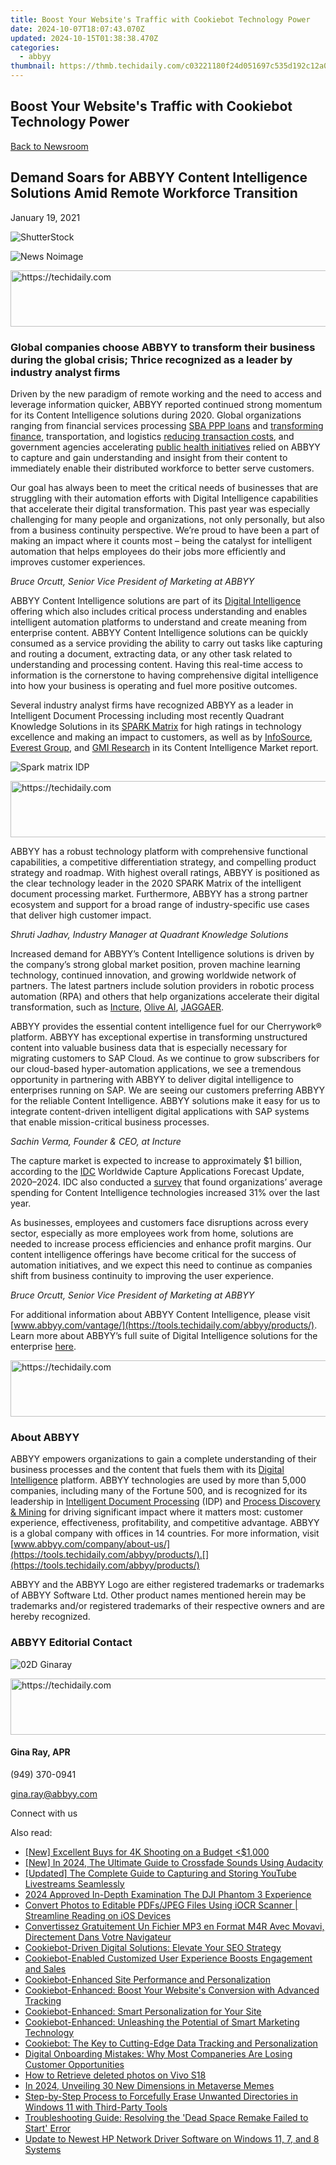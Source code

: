 ```yaml
---
title: Boost Your Website's Traffic with Cookiebot Technology Power
date: 2024-10-07T18:07:43.070Z
updated: 2024-10-15T01:38:38.470Z
categories:
  - abbyy
thumbnail: https://thmb.techidaily.com/c03221180f24d051697c535d192c12a06104e76b7456b6ffbc01667561900748.png
---
```


## Boost Your Website's Traffic with Cookiebot Technology Power

[Back to Newsroom](https://tools.techidaily.com/abbyy/products/)

## Demand Soars for ABBYY Content Intelligence Solutions Amid Remote Workforce Transition

January 19, 2021

![ShutterStock](https://content.abbyy.com/-/media/project/abbyy/abbyy/branchtemplates/shutterstock_1272462163_1296-x-729.jpg?h=729&iar=0&w=1296)

![News Noimage](https://static1.abbyy.com/abbyycommedia/33654/news-noimage.jpg) 

<!-- affiliate ads begin -->
<a href="https://appsumo.8odi.net/c/5597632/2132161/7443" target="_top" id="2132161">
  <img src="//a.impactradius-go.com/display-ad/7443-2132161" border="0" alt="https://techidaily.com" width="728" height="90"/>
</a>
<img height="0" width="0" src="https://appsumo.8odi.net/i/5597632/2132161/7443" style="position:absolute;visibility:hidden;" border="0" />
<!-- affiliate ads end -->

### Global companies choose ABBYY to transform their business during the global crisis; Thrice recognized as a leader by industry analyst firms

Driven by the new paradigm of remote working and the need to access and leverage information quicker, ABBYY reported continued strong momentum for its Content Intelligence solutions during 2020\. Global organizations ranging from financial services processing [SBA PPP loans](https://tools.techidaily.com/abbyy/products/) and [transforming finance](https://tools.techidaily.com/abbyy/products/), transportation, and logistics [reducing transaction costs](https://youtu.be/AHFBRk2fiMk "video: reducing logistics transaction cost"), and government agencies accelerating [public health initiatives](https://tools.techidaily.com/abbyy/products/) relied on ABBYY to capture and gain understanding and insight from their content to immediately enable their distributed workforce to better serve customers.

Our goal has always been to meet the critical needs of businesses that are struggling with their automation efforts with Digital Intelligence capabilities that accelerate their digital transformation. This past year was especially challenging for many people and organizations, not only personally, but also from a business continuity perspective. We’re proud to have been a part of making an impact where it counts most – being the catalyst for intelligent automation that helps employees do their jobs more efficiently and improves customer experiences.

_Bruce Orcutt, Senior Vice President of Marketing at ABBYY_

ABBYY Content Intelligence solutions are part of its [Digital Intelligence](https://tools.techidaily.com/abbyy/products/) offering which also includes critical process understanding and enables intelligent automation platforms to understand and create meaning from enterprise content. ABBYY Content Intelligence solutions can be quickly consumed as a service providing the ability to carry out tasks like capturing and routing a document, extracting data, or any other task related to understanding and processing content. Having this real-time access to information is the cornerstone to having comprehensive digital intelligence into how your business is operating and fuel more positive outcomes.

Several industry analyst firms have recognized ABBYY as a leader in Intelligent Document Processing including most recently Quadrant Knowledge Solutions in its [SPARK Matrix](https://quadrant-solutions.com/market-research/spark-matrix-intelligent-document-processing-idp-2020/ "SPARK matrix") for high ratings in technology excellence and making an impact to customers, as well as by [InfoSource](https://www.hsassocs.com/notable-publications/ "InfoSource"), [Everest Group](https://tools.techidaily.com/abbyy/products/), and [GMI Research](https://www.gmiresearch.com/report/global-content-intelligence-market/ "GMI research") in its Content Intelligence Market report.

![Spark matrix IDP](https://static1.abbyy.com/abbyycommedia/31418/spark-matrix-idp-2020.png)

<!-- affiliate ads begin -->
<a href="https://ephamedtechinc.pxf.io/c/5597632/2137202/26400" target="_top" id="2137202">
  <img src="//a.impactradius-go.com/display-ad/26400-2137202" border="0" alt="https://techidaily.com" width="728" height="90"/>
</a>
<img height="0" width="0" src="https://ephamedtechinc.pxf.io/i/5597632/2137202/26400" style="position:absolute;visibility:hidden;" border="0" />
<!-- affiliate ads end -->

ABBYY has a robust technology platform with comprehensive functional capabilities, a competitive differentiation strategy, and compelling product strategy and roadmap. With highest overall ratings, ABBYY is positioned as the clear technology leader in the 2020 SPARK Matrix of the intelligent document processing market. Furthermore, ABBYY has a strong partner ecosystem and support for a broad range of industry-specific use cases that deliver high customer impact.

_Shruti Jadhav, Industry Manager at Quadrant Knowledge Solutions_

Increased demand for ABBYY’s Content Intelligence solutions is driven by the company’s strong global market position, proven machine learning technology, continued innovation, and growing worldwide network of partners. The latest partners include solution providers in robotic process automation (RPA) and others that help organizations accelerate their digital transformation, such as [Incture](https://incture.com/ "Incture"), [Olive AI](https://oliveai.com/ "Olive AI"), [JAGGAER](http://www.jaggaer.com/ "JAGGAER").

ABBYY provides the essential content intelligence fuel for our Cherrywork® platform. ABBYY has exceptional expertise in transforming unstructured content into valuable business data that is especially necessary for migrating customers to SAP Cloud. As we continue to grow subscribers for our cloud-based hyper-automation applications, we see a tremendous opportunity in partnering with ABBYY to deliver digital intelligence to enterprises running on SAP. We are seeing our customers preferring ABBYY for the reliable Content Intelligence. ABBYY solutions make it easy for us to integrate content-driven intelligent digital applications with SAP systems that enable mission-critical business processes.

_Sachin Verma, Founder & CEO, at Incture_

The capture market is expected to increase to approximately $1 billion, according to the [IDC](https://www.idc.com/getdoc.jsp?containerId=US45393320 "IDC forecast update") Worldwide Capture Applications Forecast Update, 2020–2024\. IDC also conducted a [survey](https://www.businesswire.com/news/home/20191121005206/en/Contribution-of-digital-workers-to-grow-by-50-in-two-years-finds-new-global-research "IDC survey") that found organizations’ average spending for Content Intelligence technologies increased 31% over the last year.

As businesses, employees and customers face disruptions across every sector, especially as more employees work from home, solutions are needed to increase process efficiencies and enhance profit margins. Our content intelligence offerings have become critical for the success of automation initiatives, and we expect this need to continue as companies shift from business continuity to improving the user experience.

_Bruce Orcutt, Senior Vice President of Marketing at ABBYY_

For additional information about ABBYY Content Intelligence, please visit [www.abbyy.com/vantage/](https://tools.techidaily.com/abbyy/products/). Learn more about ABBYY’s full suite of Digital Intelligence solutions for the enterprise [here](https://tools.techidaily.com/abbyy/products/).

<!-- affiliate ads begin -->
<a href="https://aligracehair.sjv.io/c/5597632/2115921/19272" target="_top" id="2115921">
  <img src="//a.impactradius-go.com/display-ad/19272-2115921" border="0" alt="https://techidaily.com" width="728" height="90"/>
</a>
<img height="0" width="0" src="https://aligracehair.sjv.io/i/5597632/2115921/19272" style="position:absolute;visibility:hidden;" border="0" />
<!-- affiliate ads end -->

### About ABBYY

ABBYY empowers organizations to gain a complete understanding of their business processes and the content that fuels them with its [Digital Intelligence](https://tools.techidaily.com/abbyy/products/) platform. ABBYY technologies are used by more than 5,000 companies, including many of the Fortune 500, and is recognized for its leadership in [Intelligent Document Processing](https://tools.techidaily.com/abbyy/products/) (IDP) and [Process Discovery & Mining](https://tools.techidaily.com/abbyy/products/) for driving significant impact where it matters most: customer experience, effectiveness, profitability, and competitive advantage. ABBYY is a global company with offices in 14 countries. For more information, visit [www.abbyy.com/company/about-us/](https://tools.techidaily.com/abbyy/products/).[](https://tools.techidaily.com/abbyy/products/)

ABBYY and the ABBYY Logo are either registered trademarks or trademarks of ABBYY Software Ltd. Other product names mentioned herein may be trademarks and/or registered trademarks of their respective owners and are hereby recognized.

### ABBYY Editorial Contact

![02D Ginaray](https://static2.abbyy.com/abbyycommedia/23662/02d-ginaray.png)

<!-- affiliate ads begin -->
<a href="https://appsumo.8odi.net/c/5597632/2118306/7443" target="_top" id="2118306">
  <img src="//a.impactradius-go.com/display-ad/7443-2118306" border="0" alt="https://techidaily.com" width="728" height="90"/>
</a>
<img height="0" width="0" src="https://appsumo.8odi.net/i/5597632/2118306/7443" style="position:absolute;visibility:hidden;" border="0" />
<!-- affiliate ads end -->

#### Gina Ray, APR

(949) 370-0941

[gina.ray@abbyy.com](https://tools.techidaily.com/abbyy/products/)

  
Connect with us

<ins class="adsbygoogle"
     style="display:block"
     data-ad-format="autorelaxed"
     data-ad-client="ca-pub-7571918770474297"
     data-ad-slot="1223367746"></ins>

<ins class="adsbygoogle"
     style="display:block"
     data-ad-client="ca-pub-7571918770474297"
     data-ad-slot="8358498916"
     data-ad-format="auto"
     data-full-width-responsive="true"></ins>

<span class="atpl-alsoreadstyle">Also read:</span>
<div><ul>
<li><a href="https://some-knowledge.techidaily.com/new-excellent-buys-for-4k-shooting-on-a-budget-(1000/"><u>[New] Excellent Buys for 4K Shooting on a Budget <$1,000</u></a></li>
<li><a href="https://fox-friendly.techidaily.com/new-in-2024-the-ultimate-guide-to-crossfade-sounds-using-audacity/"><u>[New] In 2024, The Ultimate Guide to Crossfade Sounds Using Audacity</u></a></li>
<li><a href="https://screen-recording.techidaily.com/updated-the-complete-guide-to-capturing-and-storing-youtube-livestreams-seamlessly/"><u>[Updated] The Complete Guide to Capturing and Storing YouTube Livestreams Seamlessly</u></a></li>
<li><a href="https://fox-boxes.techidaily.com/2024-approved-in-depth-examination-the-dji-phantom-3-experience/"><u>2024 Approved In-Depth Examination The DJI Phantom 3 Experience</u></a></li>
<li><a href="https://solve-info.techidaily.com/convert-photos-to-editable-pdfsjpeg-files-using-iocr-scanner-streamline-reading-on-ios-devices/"><u>Convert Photos to Editable PDFs/JPEG Files Using iOCR Scanner | Streamline Reading on iOS Devices</u></a></li>
<li><a href="https://solve-outstanding.techidaily.com/convertissez-gratuitement-un-fichier-mp3-en-format-m4r-avec-movavi-directement-dans-votre-navigateur/"><u>Convertissez Gratuitement Un Fichier MP3 en Format M4R Avec Movavi, Directement Dans Votre Navigateur</u></a></li>
<li><a href="https://solve-info.techidaily.com/cookiebot-driven-digital-solutions-elevate-your-seo-strategy/"><u>Cookiebot-Driven Digital Solutions: Elevate Your SEO Strategy</u></a></li>
<li><a href="https://solve-info.techidaily.com/cookiebot-enabled-customized-user-experience-boosts-engagement-and-sales/"><u>Cookiebot-Enabled Customized User Experience Boosts Engagement and Sales</u></a></li>
<li><a href="https://solve-info.techidaily.com/cookiebot-enhanced-site-performance-and-personalization/"><u>Cookiebot-Enhanced Site Performance and Personalization</u></a></li>
<li><a href="https://solve-info.techidaily.com/cookiebot-enhanced-boost-your-websites-conversion-with-advanced-tracking/"><u>Cookiebot-Enhanced: Boost Your Website's Conversion with Advanced Tracking</u></a></li>
<li><a href="https://solve-info.techidaily.com/cookiebot-enhanced-smart-personalization-for-your-site/"><u>Cookiebot-Enhanced: Smart Personalization for Your Site</u></a></li>
<li><a href="https://solve-info.techidaily.com/cookiebot-enhanced-unleashing-the-potential-of-smart-marketing-technology/"><u>Cookiebot-Enhanced: Unleashing the Potential of Smart Marketing Technology</u></a></li>
<li><a href="https://solve-info.techidaily.com/cookiebot-the-key-to-cutting-edge-data-tracking-and-personalization/"><u>Cookiebot: The Key to Cutting-Edge Data Tracking and Personalization</u></a></li>
<li><a href="https://solve-info.techidaily.com/digital-onboarding-mistakes-why-most-companeries-are-losing-customer-opportunities/"><u>Digital Onboarding Mistakes: Why Most Companeries Are Losing Customer Opportunities</u></a></li>
<li><a href="https://blog-min.techidaily.com/how-to-retrieve-deleted-photos-on-vivo-s18-by-stellar-photo-recovery-android-mobile-photo-recover/"><u>How to Retrieve deleted photos on Vivo S18</u></a></li>
<li><a href="https://some-guidance.techidaily.com/in-2024-unveiling-30-new-dimensions-in-metaverse-memes/"><u>In 2024, Unveiling 30 New Dimensions in Metaverse Memes</u></a></li>
<li><a href="https://win-forum.techidaily.com/step-by-step-process-to-forcefully-erase-unwanted-directories-in-windows-11-with-third-party-tools/"><u>Step-by-Step Process to Forcefully Erase Unwanted Directories in Windows 11 with Third-Party Tools</u></a></li>
<li><a href="https://program-issues.techidaily.com/troubleshooting-guide-resolving-the-dead-space-remake-failed-to-start-error/"><u>Troubleshooting Guide: Resolving the 'Dead Space Remake Failed to Start' Error</u></a></li>
<li><a href="https://hardware-updates.techidaily.com/update-to-newest-hp-network-driver-software-on-windows-11-7-and-8-systems/"><u>Update to Newest HP Network Driver Software on Windows 11, 7, and 8 Systems</u></a></li>
</ul></div>

